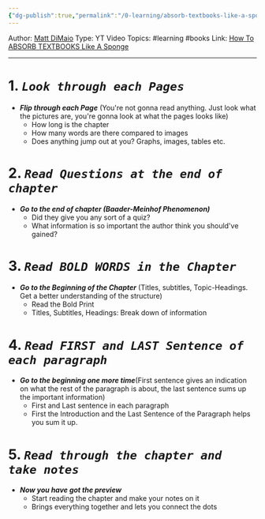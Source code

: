```yaml
---
{"dg-publish":true,"permalink":"/0-learning/absorb-textbooks-like-a-sponge/"}
---
```



Author: [Matt DiMaio](https://www.youtube.com/@BeSmarterFaster)
Type: YT Video
Topics: #learning #books
Link: [How To ABSORB TEXTBOOKS Like A Sponge](https://www.youtube.com/watch?v=nqYmmZKY4sA&ab_channel=MattDiMaio)

---
# 1. ***`Look through each Pages`***
- ***Flip through each Page*** (You're not gonna read anything. Just look what the pictures are, you're gonna look at what the pages looks like)
	- How long is the chapter
	- How many words are there compared to images
	- Does anything jump out at you? Graphs, images, tables etc.


# 2. ***`Read Questions at the end of chapter`***
- ***Go to the end of chapter (Baader-Meinhof Phenomenon)***
	- Did they give you any sort of a quiz?
	- What information is so important the author think you should've gained?


# 3. ***`Read BOLD WORDS in the Chapter`***
- ***Go to the Beginning of the Chapter*** (Titles, subtitles, Topic-Headings. Get a better understanding of the structure)
	- Read the Bold Print
	- Titles, Subtitles, Headings: Break down of information


# 4. ***`Read FIRST and LAST Sentence of each paragraph`***
-  ***Go to the beginning one more time***(First sentence gives an indication on what the rest of the paragraph is about, the last sentence sums up the important information)
	- First and Last sentence in each paragraph
	- First the Introduction and the Last Sentence of the Paragraph helps you sum it up.


# 5. ***`Read through the chapter and take notes`***
- ***Now you have got the preview***
	- Start reading the chapter and make your notes on it
	- Brings everything together and lets you connect the dots